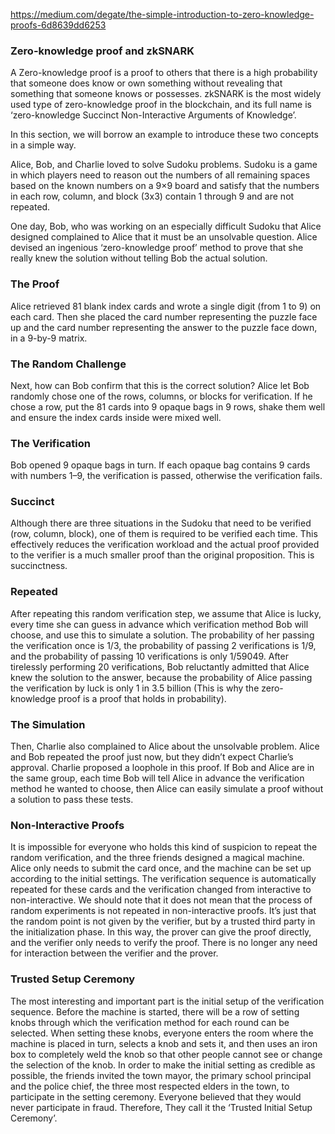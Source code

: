 https://medium.com/degate/the-simple-introduction-to-zero-knowledge-proofs-6d8639dd6253
### Zero-knowledge proof and zkSNARK

A Zero-knowledge proof is a proof to others that there is a high probability that someone does know or own something without revealing that something that someone knows or possesses. zkSNARK is the most widely used type of zero-knowledge proof in the blockchain, and its full name is ‘zero-knowledge Succinct Non-Interactive Arguments of Knowledge’.

In this section, we will borrow an example to introduce these two concepts in a simple way.

Alice, Bob, and Charlie loved to solve Sudoku problems. Sudoku is a game in which players need to reason out the numbers of all remaining spaces based on the known numbers on a 9×9 board and satisfy that the numbers in each row, column, and block (3x3) contain 1 through 9 and are not repeated.

One day, Bob, who was working on an especially difficult Sudoku that Alice designed complained to Alice that it must be an unsolvable question. Alice devised an ingenious ‘zero-knowledge proof’ method to prove that she really knew the solution without telling Bob the actual solution.

### The Proof

Alice retrieved 81 blank index cards and wrote a single digit (from 1 to 9) on each card. Then she placed the card number representing the puzzle face up and the card number representing the answer to the puzzle face down, in a 9-by-9 matrix.

### The Random Challenge

Next, how can Bob confirm that this is the correct solution? Alice let Bob randomly chose one of the rows, columns, or blocks for verification. If he chose a row, put the 81 cards into 9 opaque bags in 9 rows, shake them well and ensure the index cards inside were mixed well.

### The Verification

Bob opened 9 opaque bags in turn. If each opaque bag contains 9 cards with numbers 1–9, the verification is passed, otherwise the verification fails.

### Succinct

Although there are three situations in the Sudoku that need to be verified (row, column, block), one of them is required to be verified each time. This effectively reduces the verification workload and the actual proof provided to the verifier is a much smaller proof than the original proposition. This is succinctness.

### Repeated

After repeating this random verification step, we assume that Alice is lucky, every time she can guess in advance which verification method Bob will choose, and use this to simulate a solution. The probability of her passing the verification once is 1/3, the probability of passing 2 verifications is 1/9, and the probability of passing 10 verifications is only 1/59049. After tirelessly performing 20 verifications, Bob reluctantly admitted that Alice knew the solution to the answer, because the probability of Alice passing the verification by luck is only 1 in 3.5 billion (This is why the zero-knowledge proof is a proof that holds in probability).

### The Simulation

Then, Charlie also complained to Alice about the unsolvable problem. Alice and Bob repeated the proof just now, but they didn’t expect Charlie’s approval. Charlie proposed a loophole in this proof. If Bob and Alice are in the same group, each time Bob will tell Alice in advance the verification method he wanted to choose, then Alice can easily simulate a proof without a solution to pass these tests.

### Non-Interactive Proofs

It is impossible for everyone who holds this kind of suspicion to repeat the random verification, and the three friends designed a magical machine. Alice only needs to submit the card once, and the machine can be set up according to the initial settings. The verification sequence is automatically repeated for these cards and the verification changed from interactive to non-interactive. We should note that it does not mean that the process of random experiments is not repeated in non-interactive proofs. It’s just that the random point is not given by the verifier, but by a trusted third party in the initialization phase. In this way, the prover can give the proof directly, and the verifier only needs to verify the proof. There is no longer any need for interaction between the verifier and the prover.

### Trusted Setup Ceremony
The most interesting and important part is the initial setup of the verification sequence. Before the machine is started, there will be a row of setting knobs through which the verification method for each round can be selected. When setting these knobs, everyone enters the room where the machine is placed in turn, selects a knob and sets it, and then uses an iron box to completely weld the knob so that other people cannot see or change the selection of the knob. In order to make the initial setting as credible as possible, the friends invited the town mayor, the primary school principal and the police chief, the three most respected elders in the town, to participate in the setting ceremony. Everyone believed that they would never participate in fraud. Therefore, They call it the ‘Trusted Initial Setup Ceremony’.



